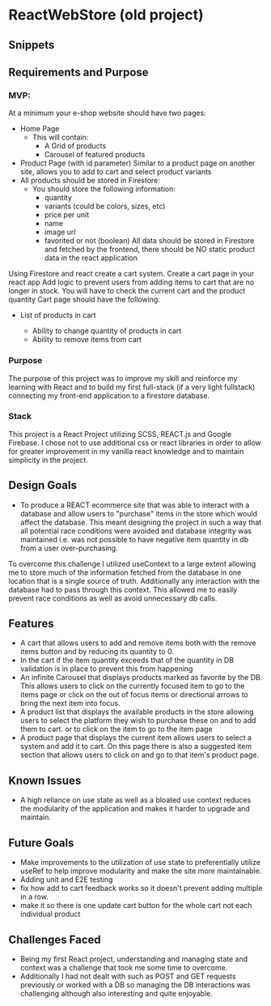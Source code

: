 # ReactWebStore (old project)


## Snippets


## Requirements and Purpose


### MVP:


At a minimum your e-shop website should have two pages:


-   Home Page
    -   This will contain:
        -   A Grid of products
        -   Carousel of featured products
-   Product Page (with id parameter) Similar to a product page on another site, allows you to add to cart and select product variants
-   All products should be stored in Firestore:
    -   You should store the following information:
        -   quantity
        -   variants (could be colors, sizes, etc)
        -   price per unit
        -   name
        -   image url
        -   favorited or not (boolean)
            All data should be stored in Firestore and fetched by the frontend, there should be NO static product data in the react application


Using Firestore and react create a cart system. Create a cart page in your react app Add logic to prevent users from adding items to cart that are no longer in stock. You will have to check the current cart and the product quantity Cart page should have the following:


-   List of products in cart


    -   Ability to change quantity of products in cart
    -   Ability to remove items from cart


### Purpose


The purpose of this project was to improve my skill and reinforce my learning with React and to build my first full-stack (if a very light fullstack) connecting my front-end application to a firestore database.


### Stack


This project is a React Project utilizing SCSS, REACT.js and Google Firebase. I chose not to use additional css or react libraries in order to allow for greater improvement in my vanilla react knowledge and to maintain simplicity in the project.


## Design Goals


-   To produce a REACT ecommerce site that was able to interact with a database and allow users to "purchase" items in the store which would affect the database. This meant designing the project in such a way that all potential race conditions were avoided and database integrity was maintained i.e. was not possible to have negative item quantity in db from a user over-purchasing.


To overcome this challenge I utilized useContext to a large extent allowing me to store much of the information fetched from the database in one location that is a single source of truth. Additionally any interaction with the database had to pass through this context. This allowed me to easily prevent race conditions as well as avoid unnecessary db calls.


## Features


-   A cart that allows users to add and remove items both with the remove items button and by reducing its quantity to 0.
-   In the cart if the item quantity exceeds that of the quantity in DB validation is in place to prevent this from happening
-   An infinite Carousel that displays products marked as favorite by the DB. This allows users to click on the currently focused item to go to the items page or click on the out of focus items or directional arrows to bring the next item into focus.
-   A product list that displays the available products in the store allowing users to select the platform they wish to purchase these on and to add them to cart. or to click on the item to go to the item page
-   A product page that displays the current item allows users to select a system and add it to cart. On this page there is also a suggested item section that allows users to click on and go to that item's product page.


## Known Issues


-   A high reliance on use state as well as a bloated use context reduces the modularity of the application and makes it harder to upgrade and maintain.


## Future Goals


-   Make improvements to the utilization of use state to preferentially utilize useRef to help improve modularity and make the site more maintainable.
-   Adding unit and E2E testing
-   fix how add to cart feedback works so it doesn't prevent adding multiple in a row.
-   make it so there is one update cart button for the whole cart not each individual product


## Challenges Faced


-   Being my first React project, understanding and managing state and context was a challenge that took me some time to overcome.
-   Additionally I had not dealt with such as POST and GET requests previously or worked with a DB so managing the DB interactions was challenging although also interesting and quite enjoyable.
